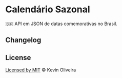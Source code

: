 # Calendário Sazonal
:brazil: API em JSON de datas comemorativas no Brasil.

## Changelog

## License
[Licensed by MIT](/LICENSE) &copy; Kevin Oliveira
